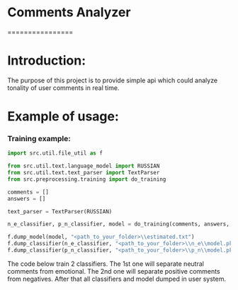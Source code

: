 <h1>Comments Analyzer</h1>
================
<h1>Introduction:</h1>
<p>The purpose of this project is to provide simple api which could analyze tonality of user comments in real time.</p>
<h1>Example of usage:</h1>

<h3>Training example:</h3>

```python
import src.util.file_util as f

from src.util.text.language_model import RUSSIAN
from src.util.text.text_parser import TextParser
from src.preprocessing.training import do_training

comments = []
answers = []

text_parser = TextParser(RUSSIAN)

n_e_classifier, p_n_classifier, model = do_training(comments, answers, text_parser, 1000)

f.dump_model(model, "<path_to_your_folder>\\estimated.txt")
f.dump_classifier(n_e_classifier, "<path_to_your_folder>\\n_e\\model.pkl")
f.dump_classifier(p_n_classifier, "<path_to_your_folder>\\p_n\\model.pkl")
```
The code below train 2 classifiers. The 1st one will separate neutral comments from emotional. The 2nd one will separate positive comments from negatives. After that all classifiers and model dumped in user system.
